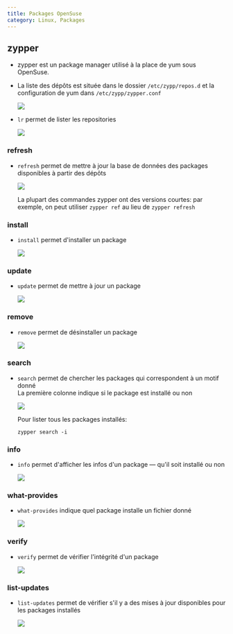 ```yaml
---
title: Packages OpenSuse
category: Linux, Packages
---
```


## zypper

* zypper est un package manager utilisé à la place de yum sous OpenSuse.

* La liste des dépôts est située dans le dossier `/etc/zypp/repos.d` et la configuration de yum dans `/etc/zypp/zypper.conf`

  ![](https://i.imgur.com/k33cwoj.png)

* `lr` permet de lister les repositories

  ![](https://i.imgur.com/X5H5X3f.png)

### refresh

* `refresh` permet de mettre à jour la base de données des packages disponibles à partir des dépôts

  ![](https://i.imgur.com/v2GWatQ.png)

  La plupart des commandes zypper ont des versions courtes: par exemple, on peut utiliser `zypper ref` au lieu de `zypper refresh`

### install

* `install` permet d'installer un package

  ![](https://i.imgur.com/2DLIT9A.png)

### update

* `update` permet de mettre à jour un package

  ![](https://i.imgur.com/dXKWuXe.png)

### remove

* `remove` permet de désinstaller un package

  ![](https://i.imgur.com/suVOpFe.png)

### search

* `search` permet de chercher les packages qui correspondent à un motif donné  
  La première colonne indique si le package est installé ou non

  ![](https://i.imgur.com/RGsSTuP.png)

  Pour lister tous les packages installés:

  ```
  zypper search -i
  ```

### info

* `info` permet d'afficher les infos d'un package — qu'il soit installé ou non

  ![](https://i.imgur.com/R6pRZ1M.png)

### what-provides

* `what-provides` indique quel package installe un fichier donné

  ![](https://i.imgur.com/v3tgu4W.png)

### verify

* `verify` permet de vérifier l'intégrité d'un package

  ![](https://i.imgur.com/1fVBkc6.png)

### list-updates

* `list-updates` permet de vérifier s'il y a des mises à jour disponibles pour les packages installés


  ![](https://i.imgur.com/nuC8nPK.png)
